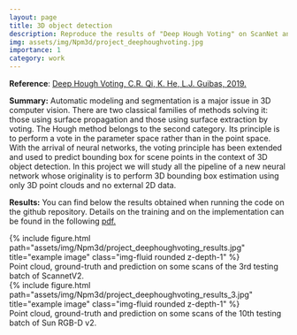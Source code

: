 ```yaml
---
layout: page
title: 3D object detection
description: Reproduce the results of "Deep Hough Voting" on ScanNet and SUNRGB-D.
img: assets/img/Npm3d/project_deephoughvoting.jpg
importance: 1
category: work
---
```


**Reference**: <a href="https://github.com/facebookresearch/votenet">Deep Hough Voting, C.R. Qi, K. He, L.J. Guibas, 2019.</a>

**Summary:** Automatic modeling and segmentation is a major issue in 3D computer vision. There are two classical families of methods solving it: those using surface propagation and those using surface extraction by voting. The Hough method belongs to the second category. Its principle is to perform a vote in the parameter space rather than in the point space. With the arrival of neural networks, the voting principle has been extended and used to predict bounding box for scene points in the context of 3D object detection. In this project we will study all the pipeline of a new neural network whose originality is to perform 3D bounding box estimation using only 3D point clouds and no external 2D data.

**Results:** You can find below the results obtained when running the code on the github repository. Details on the training and on the implementation can be found in the following <a href="/assets/pdf/Report_Deephoughvoting.pdf"> pdf. </a>

<div class="row">
    <div class="col-sm mt-3 mt-md-0">
        {% include figure.html path="assets/img/Npm3d/project_deephoughvoting_results.jpg" title="example image" class="img-fluid rounded z-depth-1" %}
    </div>
</div>
<div class="caption">
    Point cloud, ground-truth and prediction on some scans of the 3rd testing batch of ScannetV2.
</div>

<div class="row">
    <div class="col-sm mt-4 mt-md-0">
        {% include figure.html path="assets/img/Npm3d/project_deephoughvoting_results_3.jpg" title="example image" class="img-fluid rounded z-depth-1" %}
    </div>
</div>
<div class="caption">
    Point cloud, ground-truth and prediction on some scans of the 10th testing batch of Sun RGB-D v2.
</div>
